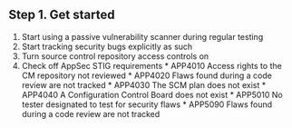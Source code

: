 ## Step 1. Get started ##

  1. Start using a passive vulnerability scanner during regular testing
  1. Start tracking security bugs explicitly as such
  1. Turn source control repository access controls on
  1. Check off AppSec STIG requirements
    * APP4010 Access rights to the CM repository not reviewed
    * APP4020 Flaws found during a code review are not tracked
    * APP4030 The SCM plan does not exist
    * APP4040 A Configuration Control Board does not exist
    * APP5010 No tester designated to test for security flaws
    * APP5090 Flaws found during a code review are not tracked